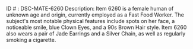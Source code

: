 ID # : DSC-MATE-6260
Description: Item 6260 is a female human of unknown age and origin, currently employed as a Fast Food Worker. The subject's most notable physical features include spots on her face, a noticeable smile, blue Clown Eyes, and a 90s Brown Hair style. Item 6260 also wears a pair of Jade Earrings and a Silver Chain, as well as regularly smoking a cigarette.